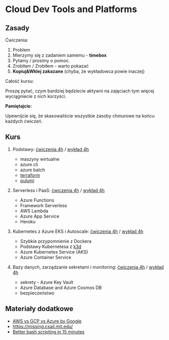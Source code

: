 # Cloud Dev Tools and Platforms

## Zasady

Ćwiczenia:

1. Problem
2. Mierzymy się z zadaniem samemu - **timebox**
3. Pytamy / prosimy o pomoc.
4. Zrobiłam / Zrobiłem - warto pokazać
5. **Kopiuj&Wklej zakazane** (chyba, że wykładowca powie inaczej)

Całość kursu:

Proszę pytać, czym bardziej będziecie aktywni na zajęciach tym więcej wyciągniecie z nich korzyści.

**Pamiętajcie:**

Upewnijcie się, że skasowaliście wszystkie zasoby chmurowe na końcu każdych ćwiczeń.

## Kurs

1. Podstawy: [ćwiczenia 4h](01_exercise/manual.md) / [wykład 4h](01_slides/index.pdf)

   - maszyny wirtualne
   - azure cli
   - azure batch
   - [terraform](https://www.terraform.io/)
   - [pulumi](https://www.pulumi.com/)

2. Serverless i PaaS: [ćwiczenia 4h](02_exercise/manual.md) / [wykład 4h](02_slides/index.pdf)

   - Azure Functions
   - Framework Serverless
   - AWS Lambda
   - Azure App Service
   - Heroku

3. Kubernetes z Azure EKS i Autoscale: [ćwiczenia 4h](03_exercise/manual.md) / [wykład 4h](03_slides/index.pdf)

   - Szybkie przypomnienie z Dockera
   - Podstawy Kubernetesa z [k3d](https://k3d.io/)
   - Azure Kubernetes Service (AKS)
   - Azure Container Service

4. Bazy danych, zarządzanie sekretami i monitoring: [ćwiczenia 4h](04_exercise/manual.md) / [wykład 4h](04_slides/index.pdf)

   - sekrety - Azure Key Vault
   - Azure Database and Azure Cosmos DB
   - bezpieczeństwo 

## Materiały dodatkowe

- [AWS vs GCP vs Azure by Google](https://cloud.google.com/free/docs/aws-azure-gcp-service-comparison)
- https://missing.csail.mit.edu/
- [Better bash scripting in 15 minutes](http://robertmuth.blogspot.com/2012/08/better-bash-scripting-in-15-minutes.html)
